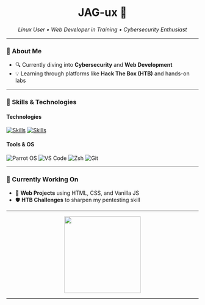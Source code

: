 <h1 align="center">JAG-ux 🐧</h1>
<p align="center">
  <em>Linux User • Web Developer in Training • Cybersecurity Enthusiast</em>
</p>

---

### 📌 About Me

- 🔍 Currently diving into **Cybersecurity** and **Web Development**
- 💡 Learning through platforms like **Hack The Box (HTB)** and hands-on labs
  
---

### 🧠 Skills & Technologies

#### Technologies
[![Skills](https://skillicons.dev/icons?i=python,java,js)](https://skillicons.dev)
[![Skills](https://skillicons.dev/icons?i=html,css)](https://skillicons.dev)

#### Tools & OS
![Parrot OS](https://img.shields.io/badge/-Parrot%20OS-222831?style=flat&logo=linux&logoColor=white)
![VS Code](https://img.shields.io/badge/-VSCode-007ACC?style=flat&logo=visualstudiocode&logoColor=white)
![Zsh](https://img.shields.io/badge/-Zsh-4EAA25?style=flat&logo=gnubash&logoColor=white)
![Git](https://img.shields.io/badge/-Git-F05032?style=flat&logo=git&logoColor=white)

---

### 🔧 Currently Working On

- 🧪 **Web Projects** using HTML, CSS, and Vanilla JS
- 🛡️ **HTB Challenges** to sharpen my pentesting skill
  
---

<div align="center">
  <img src="https://media.giphy.com/media/v1.Y2lkPWVjZjA1ZTQ3NDNjNXh4aHM0MWFsaHloMjgybjd2d3dvbmptYjdrcHdwaWFuanlvZiZlcD12MV9naWZzX3RyZW5kaW5nJmN0PWc/PnDRNekrgtHh5jXMna/giphy.gif" height="200" />
</div>

---
